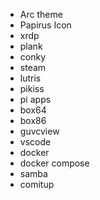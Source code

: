 - Arc theme
- Papirus Icon
- xrdp
- plank
- conky
- steam
- lutris
- pikiss
- pi apps
- box64
- box86
- guvcview
- vscode
- docker
- docker compose
- samba
- comitup
